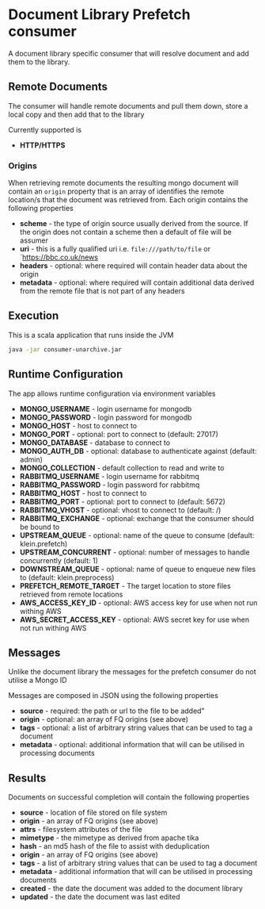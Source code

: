 # Document Library Prefetch consumer

A document library specific consumer that will resolve document and add them to the library. 

## Remote Documents
The consumer will handle remote documents and pull them down, store a local copy and then add that to the library

Currently supported is 
* **HTTP/HTTPS**

### Origins
When retrieving remote documents the resulting mongo document will contain an `origin`  property that is an array of 
identifies the remote location/s that the document was retrieved from. Each origin contains the following properties

* **scheme** - the type of origin source usually derived from the source. If the origin does not contain a scheme then a default of file will be assumer 
* **uri** - this is a fully qualified uri i.e. `file:///path/to/file` or `https://bbc.co.uk/news
* **headers** - optional: where required will contain header data about the origin
* **metadata** - optional: where required will contain additional data derived from the remote file that is not part of any headers

## Execution

This is a scala application that runs inside the JVM

```bash
java -jar consumer-unarchive.jar
```

## Runtime Configuration

The app allows runtime configuration via environment variables

* **MONGO_USERNAME** - login username for mongodb
* **MONGO_PASSWORD** - login password for mongodb
* **MONGO_HOST** - host to connect to
* **MONGO_PORT** - optional: port to connect to (default: 27017) 
* **MONGO_DATABASE** - database to connect to
* **MONGO_AUTH_DB** - optional: database to authenticate against (default: admin)
* **MONGO_COLLECTION** - default collection to read and write to
* **RABBITMQ_USERNAME** - login username for rabbitmq
* **RABBITMQ_PASSWORD** - login password for rabbitmq
* **RABBITMQ_HOST** - host to connect to
* **RABBITMQ_PORT** - optional: port to connect to (default: 5672)
* **RABBITMQ_VHOST** - optional: vhost to connect to (default: /)
* **RABBITMQ_EXCHANGE** - optional: exchange that the consumer should be bound to
* **UPSTREAM_QUEUE** - optional: name of the queue to consume (default: klein.prefetch)
* **UPSTREAM_CONCURRENT** - optional: number of messages to handle concurrently (default: 1)
* **DOWNSTREAM_QUEUE** - optional: name of queue to enqueue new files to (default: klein.preprocess)
* **PREFETCH_REMOTE_TARGET** - The target location to store files retrieved from remote locations
* **AWS_ACCESS_KEY_ID** - optional: AWS access key for use when not run withing AWS 
* **AWS_SECRET_ACCESS_KEY** - optional: AWS secret key for use when not run withing AWS

## Messages

Unlike the document library the messages for the prefetch consumer do not utilise a Mongo ID

Messages are composed in JSON using the following properties

* **source** - required: the path or url to the file to be added"
* **origin** - optional: an array of FQ origins (see above)
* **tags** - optional: a list of arbitrary string values that can be used to tag a document
* **metadata** - optional: additional information that will can be utilised in processing documents


## Results

Documents on successful completion will contain the following properties

* **source** - location of file stored on file system
* **origin** - an array of FQ origins (see above)
* **attrs** - filesystem attributes of the file
* **mimetype** - the mimetype as derived from apache tika
* **hash** - an md5 hash of the file to assist with deduplication
* **origin** - an array of FQ origins (see above)
* **tags** - a list of arbitrary string values that can be used to tag a document
* **metadata** - additional information that will can be utilised in processing documents
* **created** - the date the document was added to the document library
* **updated** - the date the document was last edited 